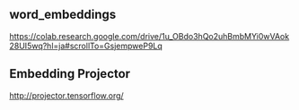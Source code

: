 ## word_embeddings
https://colab.research.google.com/drive/1u_OBdo3hQo2uhBmbMYi0wVAok28UI5wq?hl=ja#scrollTo=GsjempweP9Lq

## Embedding Projector
http://projector.tensorflow.org/


